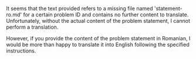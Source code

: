 It seems that the text provided refers to a missing file named 'statement-ro.md' for a certain problem ID and contains no further content to translate. Unfortunately, without the actual content of the problem statement, I cannot perform a translation.

However, if you provide the content of the problem statement in Romanian, I would be more than happy to translate it into English following the specified instructions.